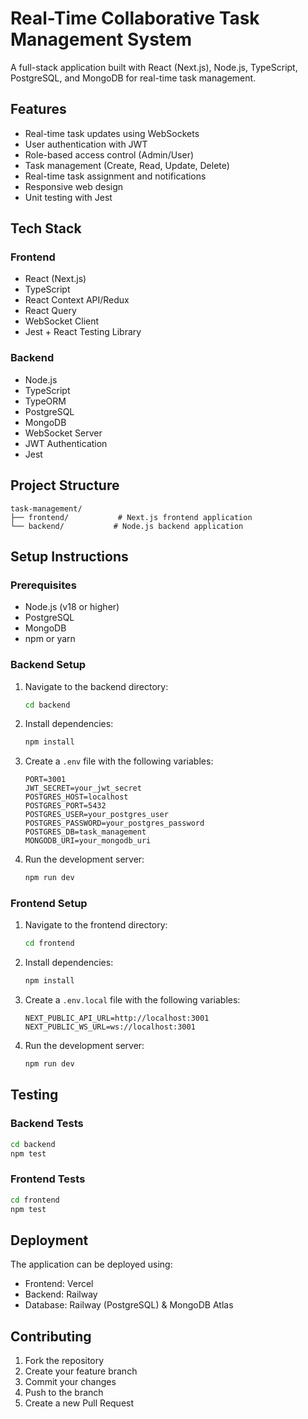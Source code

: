 # Real-Time Collaborative Task Management System

A full-stack application built with React (Next.js), Node.js, TypeScript, PostgreSQL, and MongoDB for real-time task management.

## Features

- Real-time task updates using WebSockets
- User authentication with JWT
- Role-based access control (Admin/User)
- Task management (Create, Read, Update, Delete)
- Real-time task assignment and notifications
- Responsive web design
- Unit testing with Jest

## Tech Stack

### Frontend
- React (Next.js)
- TypeScript
- React Context API/Redux
- React Query
- WebSocket Client
- Jest + React Testing Library

### Backend
- Node.js
- TypeScript
- TypeORM
- PostgreSQL
- MongoDB
- WebSocket Server
- JWT Authentication
- Jest

## Project Structure

```
task-management/
├── frontend/           # Next.js frontend application
└── backend/           # Node.js backend application
```

## Setup Instructions

### Prerequisites
- Node.js (v18 or higher)
- PostgreSQL
- MongoDB
- npm or yarn

### Backend Setup
1. Navigate to the backend directory:
   ```bash
   cd backend
   ```
2. Install dependencies:
   ```bash
   npm install
   ```
3. Create a `.env` file with the following variables:
   ```
   PORT=3001
   JWT_SECRET=your_jwt_secret
   POSTGRES_HOST=localhost
   POSTGRES_PORT=5432
   POSTGRES_USER=your_postgres_user
   POSTGRES_PASSWORD=your_postgres_password
   POSTGRES_DB=task_management
   MONGODB_URI=your_mongodb_uri
   ```
4. Run the development server:
   ```bash
   npm run dev
   ```

### Frontend Setup
1. Navigate to the frontend directory:
   ```bash
   cd frontend
   ```
2. Install dependencies:
   ```bash
   npm install
   ```
3. Create a `.env.local` file with the following variables:
   ```
   NEXT_PUBLIC_API_URL=http://localhost:3001
   NEXT_PUBLIC_WS_URL=ws://localhost:3001
   ```
4. Run the development server:
   ```bash
   npm run dev
   ```

## Testing

### Backend Tests
```bash
cd backend
npm test
```

### Frontend Tests
```bash
cd frontend
npm test
```

## Deployment

The application can be deployed using:
- Frontend: Vercel
- Backend: Railway
- Database: Railway (PostgreSQL) & MongoDB Atlas

## Contributing

1. Fork the repository
2. Create your feature branch
3. Commit your changes
4. Push to the branch
5. Create a new Pull Request 